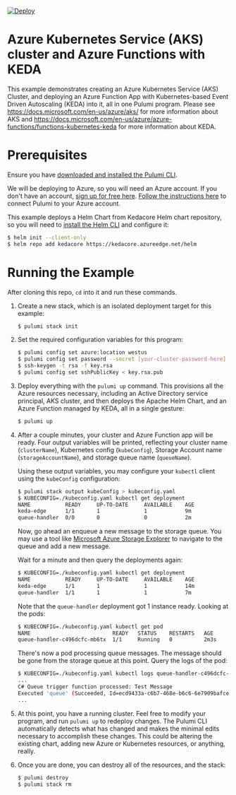 [![Deploy](https://get.pulumi.com/new/button.svg)](https://app.pulumi.com/new)

# Azure Kubernetes Service (AKS) cluster and Azure Functions with KEDA

This example demonstrates creating an Azure Kubernetes Service (AKS) Cluster, and deploying an Azure Function App with Kubernetes-based Event Driven Autoscaling (KEDA) into it, all in one Pulumi program. Please see https://docs.microsoft.com/en-us/azure/aks/ for more information about AKS and https://docs.microsoft.com/en-us/azure/azure-functions/functions-kubernetes-keda for more information about KEDA.

# Prerequisites

Ensure you have [downloaded and installed the Pulumi CLI](https://pulumi.io/install).

We will be deploying to Azure, so you will need an Azure account. If you don't have an account,
[sign up for free here](https://azure.microsoft.com/en-us/free/).
[Follow the instructions here](https://pulumi.io/install/azure.html) to connect Pulumi to your Azure account.

This example deploys a Helm Chart from Kedacore Helm chart repository, so you
will need to [install the Helm CLI](https://docs.helm.sh/using_helm/#installing-helm) and configure it:

```bash
$ helm init --client-only
$ helm repo add kedacore https://kedacore.azureedge.net/helm
```

# Running the Example

After cloning this repo, `cd` into it and run these commands.

1. Create a new stack, which is an isolated deployment target for this example:

    ```bash
    $ pulumi stack init
    ```

2. Set the required configuration variables for this program:

    ```bash
    $ pulumi config set azure:location westus
    $ pulumi config set password --secret [your-cluster-password-here]
    $ ssh-keygen -t rsa -f key.rsa
    $ pulumi config set sshPublicKey < key.rsa.pub
    ```

3. Deploy everything with the `pulumi up` command. This provisions all the Azure resources necessary, including an Active Directory service principal, AKS cluster, and then deploys the Apache Helm Chart, and an Azure Function managed by KEDA, all in a single gesture:

    ```bash
    $ pulumi up
    ```

4. After a couple minutes, your cluster and Azure Function app will be ready. Four output variables will be printed, reflecting your cluster name (`clusterName`), Kubernetes config (`kubeConfig`), Storage Account name (`storageAccountName`), and storage queue name (`queueName`).

   Using these output variables, you may configure your `kubectl` client using the `kubeConfig` configuration:

   ```bash
   $ pulumi stack output kubeConfig > kubeconfig.yaml
   $ KUBECONFIG=./kubeconfig.yaml kubectl get deployment
   NAME           READY     UP-TO-DATE     AVAILABLE    AGE
   keda-edge      1/1       1              1            9m
   queue-handler  0/0       0              0            2m
   ```

   Now, go ahead an enqueue a new message to the storage queue. You may use a tool like [Microsoft Azure Storage Explorer](https://azure.microsoft.com/en-us/features/storage-explorer/) to navigate to the queue and add a new message.

   Wait for a minute and then query the deployments again:

   ```bash
   $ KUBECONFIG=./kubeconfig.yaml kubectl get deployment
   NAME           READY     UP-TO-DATE     AVAILABLE    AGE
   keda-edge      1/1       1              1            14m
   queue-handler  1/1       1              1            7m
   ```

   Note that the `queue-handler` deployment got 1 instance ready. Looking at the pods:

   ```bash
   $ KUBECONFIG=./kubeconfig.yaml kubectl get pod
   NAME                          READY   STATUS    RESTARTS   AGE                                    keda-edge-97664558c-q2mkd     1/1     Running   0          15m
   queue-handler-c496dcfc-mb6tx  1/1     Running   0          2m3s
   ```

   There's now a pod processing queue messages. The message should be gone from the storage queue at this point. Query the logs of the pod:

   ```bash
   $ KUBECONFIG=./kubeconfig.yaml kubectl logs queue-handler-c496dcfc-mb6tx
   ...
   C# Queue trigger function processed: Test Message
   Executed 'queue' (Succeeded, Id=ecd9433a-c6b7-468e-b6c6-6e7909bafce7)
   ...
   ```

5. At this point, you have a running cluster. Feel free to modify your program, and run `pulumi up` to redeploy changes.  The Pulumi CLI automatically detects what has changed and makes the minimal edits necessary to accomplish these changes. This could be altering the existing chart, adding new Azure or Kubernetes resources, or anything, really.

6. Once you are done, you can destroy all of the resources, and the stack:

    ```bash
    $ pulumi destroy
    $ pulumi stack rm
    ```
